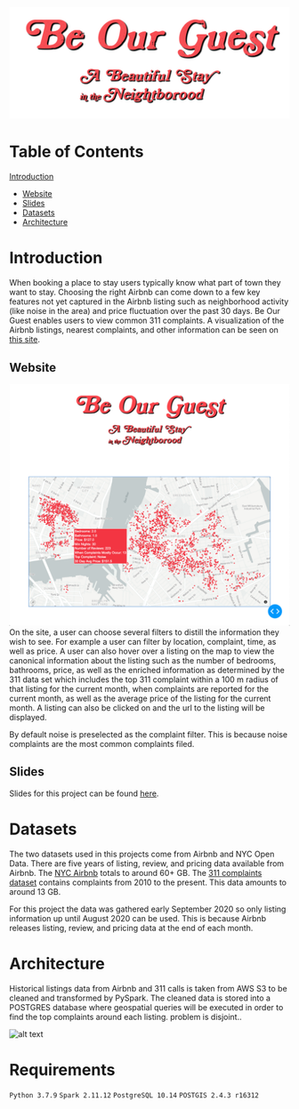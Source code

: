 ![alt text](https://github.com/ednmolina/ABeautifulStayInTheNeighborhood/blob/master/images/Logo.png)

# Table of Contents
[Introduction](README.md#Introduction)
  * [Website](README.md#Website)
  * [Slides](README.md#Slides)
  * [Datasets](README.md#Datasets)
  * [Architecture](README.md#Architecture)

# Introduction
When booking a place to stay users typically know what part of town they want to stay. Choosing the right Airbnb can come down to a few key features not yet captured in the Airbnb listing such as neighborhood activity (like noise in the area) and price fluctuation over the past 30 days. Be Our Guest enables users to view common 311 complaints. A visualization of the Airbnb listings, nearest complaints, and other information can be seen on [this site](http://datapipe.space/).

## Website
![alt text](https://github.com/ednmolina/ABeautifulStayInTheNeighborhood/blob/master/images/ScreenShotSite.png)
On the site, a user can choose several filters to distill the information they wish to see. For example a user can filter by location, complaint, time, as well as price. A user can also hover over a listing on the map to view the canonical information about the listing such as the number of bedrooms, bathrooms, price, as well as the enriched information as determined by the 311 data set which includes the top 311 complaint within a 100 m radius of that listing for the current month, when complaints are reported for the current month, as well as the average price of the listing for the current month. A listing can also be clicked on and the url to the listing will be displayed.

By default noise is preselected as the complaint filter. This is because noise complaints are the most common complaints filed.
## Slides
Slides for this project can be found [here](https://drive.google.com/file/d/1-TQZkxUxceVeY-Pso_QqxdlZ0znTqofb/view?usp=sharing).

# Datasets
The two datasets used in this projects come from Airbnb and NYC Open Data. There are five years of listing, review, and pricing data available from Airbnb. The [NYC Airbnb](http://insideairbnb.com/get-the-data.html) totals to around 60+ GB. The [311 complaints dataset](https://data.cityofnewyork.us/Social-Services/311-Service-Requests-from-2010-to-Present/erm2-nwe9) contains complaints from 2010 to the present. This data amounts to around 13 GB.

For this project the data was gathered early September 2020 so only listing information up until August 2020 can be used. This is because Airbnb releases listing, review, and pricing data at the end of each month.

# Architecture
Historical listings data from Airbnb and 311 calls is taken from AWS S3 to be cleaned and transformed by PySpark. The cleaned data is stored into a POSTGRES database where geospatial queries will be executed in order to find the top complaints around each listing. problem is disjoint..

![alt text](https://github.com/ednmolina/ABeautifulStayInTheNeighborhood/blob/master/images/TechStack.png)

# Requirements
`Python 3.7.9`
`Spark 2.11.12`
`PostgreSQL 10.14`
`POSTGIS 2.4.3 r16312`
